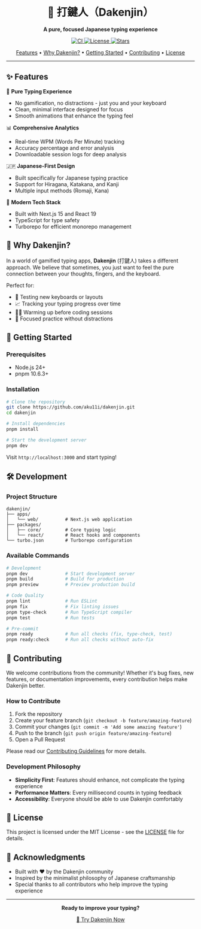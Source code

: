 <div align="center">
  <h1>🎌 打鍵人（Dakenjin）</h1>
  <p>
    <strong>A pure, focused Japanese typing experience</strong>
  </p>
  <p>
    <a href="https://github.com/aku11i/dakenjin/actions/workflows/ci.yml">
      <img src="https://github.com/aku11i/dakenjin/actions/workflows/ci.yml/badge.svg" alt="CI" />
    </a>
    <a href="https://github.com/aku11i/dakenjin/blob/main/LICENSE">
      <img src="https://img.shields.io/github/license/aku11i/dakenjin" alt="License" />
    </a>
    <a href="https://github.com/aku11i/dakenjin/stargazers">
      <img src="https://img.shields.io/github/stars/aku11i/dakenjin" alt="Stars" />
    </a>
  </p>
  <p>
    <a href="#features">Features</a> •
    <a href="#why-dakenjin">Why Dakenjin?</a> •
    <a href="#getting-started">Getting Started</a> •
    <a href="#contributing">Contributing</a> •
    <a href="#license">License</a>
  </p>
</div>

---

## ✨ Features

🎯 **Pure Typing Experience**
- No gamification, no distractions - just you and your keyboard
- Clean, minimal interface designed for focus
- Smooth animations that enhance the typing feel

📊 **Comprehensive Analytics**
- Real-time WPM (Words Per Minute) tracking
- Accuracy percentage and error analysis
- Downloadable session logs for deep analysis

🇯🇵 **Japanese-First Design**
- Built specifically for Japanese typing practice
- Support for Hiragana, Katakana, and Kanji
- Multiple input methods (Romaji, Kana)

🚀 **Modern Tech Stack**
- Built with Next.js 15 and React 19
- TypeScript for type safety
- Turborepo for efficient monorepo management

## 🤔 Why Dakenjin?

In a world of gamified typing apps, **Dakenjin** (打鍵人) takes a different approach. We believe that sometimes, you just want to feel the pure connection between your thoughts, fingers, and the keyboard.

Perfect for:
- 🎹 Testing new keyboards or layouts
- 📈 Tracking your typing progress over time
- 🏃‍♂️ Warming up before coding sessions
- 🎯 Focused practice without distractions

## 🚀 Getting Started

### Prerequisites

- Node.js 24+
- pnpm 10.6.3+

### Installation

```bash
# Clone the repository
git clone https://github.com/aku11i/dakenjin.git
cd dakenjin

# Install dependencies
pnpm install

# Start the development server
pnpm dev
```

Visit `http://localhost:3000` and start typing!

## 🛠️ Development

### Project Structure

```
dakenjin/
├── apps/
│   └── web/          # Next.js web application
├── packages/
│   ├── core/         # Core typing logic
│   └── react/        # React hooks and components
└── turbo.json        # Turborepo configuration
```

### Available Commands

```bash
# Development
pnpm dev              # Start development server
pnpm build            # Build for production
pnpm preview          # Preview production build

# Code Quality
pnpm lint             # Run ESLint
pnpm fix              # Fix linting issues
pnpm type-check       # Run TypeScript compiler
pnpm test             # Run tests

# Pre-commit
pnpm ready            # Run all checks (fix, type-check, test)
pnpm ready:check      # Run all checks without auto-fix
```

## 🤝 Contributing

We welcome contributions from the community! Whether it's bug fixes, new features, or documentation improvements, every contribution helps make Dakenjin better.

### How to Contribute

1. Fork the repository
2. Create your feature branch (`git checkout -b feature/amazing-feature`)
3. Commit your changes (`git commit -m 'Add some amazing feature'`)
4. Push to the branch (`git push origin feature/amazing-feature`)
5. Open a Pull Request

Please read our [Contributing Guidelines](CONTRIBUTING.md) for more details.

### Development Philosophy

- **Simplicity First**: Features should enhance, not complicate the typing experience
- **Performance Matters**: Every millisecond counts in typing feedback
- **Accessibility**: Everyone should be able to use Dakenjin comfortably

## 📝 License

This project is licensed under the MIT License - see the [LICENSE](LICENSE) file for details.

## 🙏 Acknowledgments

- Built with ❤️ by the Dakenjin community
- Inspired by the minimalist philosophy of Japanese craftsmanship
- Special thanks to all contributors who help improve the typing experience

---

<div align="center">
  <p>
    <strong>Ready to improve your typing?</strong>
  </p>
  <p>
    <a href="https://dakenjin.com">
      🚀 Try Dakenjin Now
    </a>
  </p>
</div>

